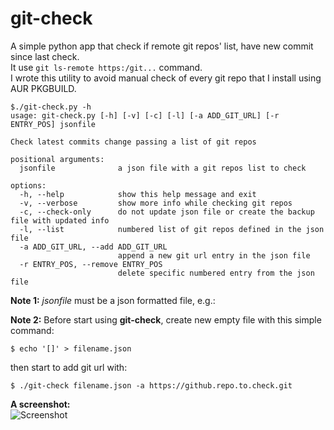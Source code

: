 # git-check

A simple python app that check if remote git repos' list, have new commit since last check.<br />
It use `git ls-remote https:/git...` command.<br />
I wrote this utility to avoid manual check of every git repo that I install using AUR PKGBUILD.<br />

```
$./git-check.py -h
usage: git-check.py [-h] [-v] [-c] [-l] [-a ADD_GIT_URL] [-r ENTRY_POS] jsonfile

Check latest commits change passing a list of git repos

positional arguments:
  jsonfile              a json file with a git repos list to check

options:
  -h, --help            show this help message and exit
  -v, --verbose         show more info while checking git repos
  -c, --check-only      do not update json file or create the backup file with updated info
  -l, --list            numbered list of git repos defined in the json file
  -a ADD_GIT_URL, --add ADD_GIT_URL
                        append a new git url entry in the json file
  -r ENTRY_POS, --remove ENTRY_POS
                        delete specific numbered entry from the json file
```

**Note 1:**
_*jsonfile*_ must be a json formatted file, e.g.: 

**Note 2:**
Before start using **git-check**, create new empty file with this simple command:
```
$ echo '[]' > filename.json
```
 
then start to add git url with:
```
$ ./git-check filename.json -a https://github.repo.to.check.git
```
 

**A screenshot:**<br />
![Screenshot](https://raw.github.com/dasnoopy/git-check/main/screenshot.png)
